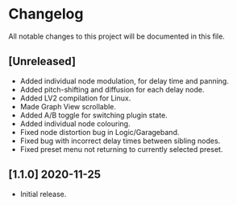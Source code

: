 # Changelog

All notable changes to this project will be documented in this file.

## [Unreleased]
- Added individual node modulation, for delay time and panning.
- Added pitch-shifting and diffusion for each delay node.
- Added LV2 compilation for Linux.
- Made Graph View scrollable.
- Added A/B toggle for switching plugin state.
- Added individual node colouring.
- Fixed node distortion bug in Logic/Garageband.
- Fixed bug with incorrect delay times between sibling nodes.
- Fixed preset menu not returning to currently selected preset.

## [1.1.0] 2020-11-25
- Initial release.
